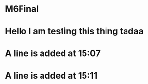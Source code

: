 # M6Final
# Hello I am testing this thing tadaa
# A line is added at 15:07
# A line is added at 15:11
